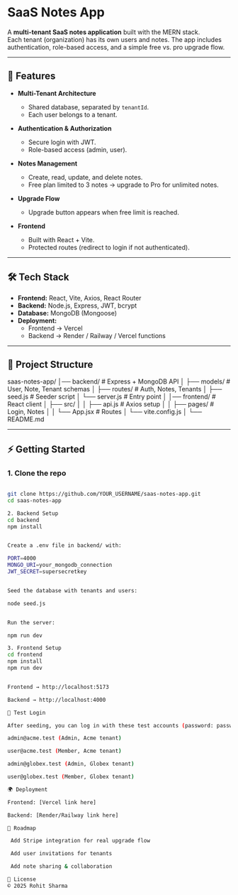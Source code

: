 # SaaS Notes App

A **multi-tenant SaaS notes application** built with the MERN stack.  
Each tenant (organization) has its own users and notes. The app includes authentication, role-based access, and a simple free vs. pro upgrade flow.  

---

## 🚀 Features

- **Multi-Tenant Architecture**  
  - Shared database, separated by `tenantId`.  
  - Each user belongs to a tenant.  

- **Authentication & Authorization**  
  - Secure login with JWT.  
  - Role-based access (admin, user).  

- **Notes Management**  
  - Create, read, update, and delete notes.  
  - Free plan limited to 3 notes → upgrade to Pro for unlimited notes.  

- **Upgrade Flow**  
  - Upgrade button appears when free limit is reached.  

- **Frontend**  
  - Built with React + Vite.  
  - Protected routes (redirect to login if not authenticated).  

---

## 🛠 Tech Stack

- **Frontend:** React, Vite, Axios, React Router  
- **Backend:** Node.js, Express, JWT, bcrypt  
- **Database:** MongoDB (Mongoose)  
- **Deployment:**  
  - Frontend → Vercel  
  - Backend → Render / Railway / Vercel functions  

---

## 📂 Project Structure

saas-notes-app/
│── backend/ # Express + MongoDB API
│ ├── models/ # User, Note, Tenant schemas
│ ├── routes/ # Auth, Notes, Tenants
│ ├── seed.js # Seeder script
│ └── server.js # Entry point
│
│── frontend/ # React client
│ ├── src/
│ │ ├── api.js # Axios setup
│ │ ├── pages/ # Login, Notes
│ │ └── App.jsx # Routes
│ └── vite.config.js
│
└── README.md


---

## ⚡️ Getting Started

### 1. Clone the repo
```bash

git clone https://github.com/YOUR_USERNAME/saas-notes-app.git
cd saas-notes-app

2. Backend Setup
cd backend
npm install


Create a .env file in backend/ with:

PORT=4000
MONGO_URI=your_mongodb_connection
JWT_SECRET=supersecretkey


Seed the database with tenants and users:

node seed.js


Run the server:

npm run dev

3. Frontend Setup
cd frontend
npm install
npm run dev


Frontend → http://localhost:5173

Backend → http://localhost:4000

🔑 Test Login

After seeding, you can log in with these test accounts (password: password):

admin@acme.test (Admin, Acme tenant)

user@acme.test (Member, Acme tenant)

admin@globex.test (Admin, Globex tenant)

user@globex.test (Member, Globex tenant)

🌍 Deployment

Frontend: [Vercel link here]

Backend: [Render/Railway link here]

📌 Roadmap

 Add Stripe integration for real upgrade flow

 Add user invitations for tenants

 Add note sharing & collaboration

📜 License
© 2025 Rohit Sharma
